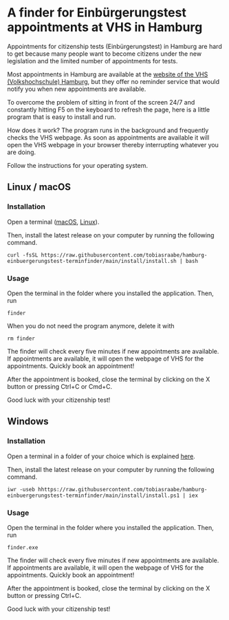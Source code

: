 # A finder for Einbürgerungstest appointments at VHS in Hamburg

Appointments for citizenship tests (Einbürgerungstest) in Hamburg are hard to get
because many people want to become citizens under the new legislation and the limited
number of appointments for tests.

Most appointments in Hamburg are available at the
[website of the VHS (Volkshochschule) Hamburg](https://www.vhs-hamburg.de/deutsch/einbuergerungstest-1058?o=date_asc),
but they offer no reminder service that would notify you when new appointments are
available.

To overcome the problem of sitting in front of the screen 24/7 and constantly hitting F5
on the keyboard to refresh the page, here is a little program that is easy to install
and run.

How does it work? The program runs in the background and frequently checks the VHS
webpage. As soon as appointments are available it will open the VHS webpage in your
browser thereby interrupting whatever you are doing.

Follow the instructions for your operating system.

## Linux / macOS

### Installation

Open a terminal
([macOS](https://support.apple.com/de-de/guide/terminal/trmlb20c7888/mac),
[Linux](https://www.youtube.com/watch?v=dHjWNcYT9vo)).

Then, install the latest release on your computer by running the following command.

```console
curl -fsSL https://raw.githubusercontent.com/tobiasraabe/hamburg-einbuergerungstest-terminfinder/main/install/install.sh | bash
```

### Usage

Open the terminal in the folder where you installed the application. Then, run

```console
finder
```

When you do not need the program anymore, delete it with

```console
rm finder
```

The finder will check every five minutes if new appointments are available. If
appointments are available, it will open the webpage of VHS for the appointments.
Quickly book an appointment!

After the appointment is booked, close the terminal by clicking on the X button or pressing
Ctrl+C or Cmd+C.

Good luck with your citizenship test!

## Windows

### Installation

Open a terminal in a folder of your choice which is explained
[here](https://johnwargo.com/posts/2024/launch-windows-terminal/).

Then, install the latest release on your computer by running the following command.

```console
iwr -useb hhttps://raw.githubusercontent.com/tobiasraabe/hamburg-einbuergerungstest-terminfinder/main/install/install.ps1 | iex
```

### Usage

Open the terminal in the folder where you installed the application. Then, run

```console
finder.exe
```

The finder will check every five minutes if new appointments are available. If
appointments are available, it will open the webpage of VHS for the appointments.
Quickly book an appointment!

After the appointment is booked, close the terminal by clicking on the X button or pressing
Ctrl+C.

Good luck with your citizenship test!
